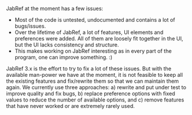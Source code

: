 JabRef at the moment has a few issues:

- Most of the code is untested, undocumented and contains a lot of bugs/issues.
- Over the lifetime of JabRef, a lot of features, UI elements and preferences were added. All of them are loosely fit together in the UI, but the UI lacks consistency and structure.
- This makes working on JabRef interesting as in every part of the program, one can improve something. :)

JabRef 3.x is the effort to try to fix a lot of these issues. But with the available man-power we have at the moment, it is not feasible to keep all the existing features and fix/rewrite them so that we can maintain them again. We currently use three approaches: a) rewrite and put under test to improve quality and fix bugs, b) replace preference options with fixed values to reduce the number of available options, and c) remove features that have never worked or are extremely rarely used.